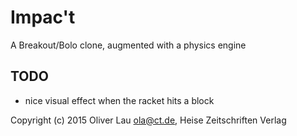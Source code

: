 # Impac't

A Breakout/Bolo clone, augmented with a physics engine


## TODO

 - nice visual effect when the racket hits a block


Copyright (c) 2015 Oliver Lau <ola@ct.de>, Heise Zeitschriften Verlag